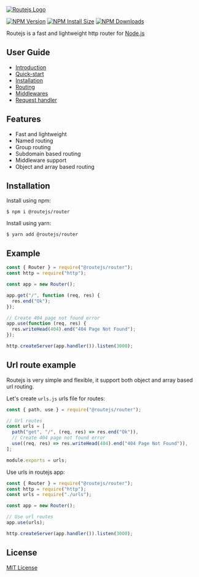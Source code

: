 [![Routejs Logo](https://raw.githubusercontent.com/routejs/docs/main/routejs.jpg)](https://github.com/routejs/router)

[![NPM Version][npm-version-image]][npm-url]
[![NPM Install Size][npm-install-size-image]][npm-install-size-url]
[![NPM Downloads][npm-downloads-image]][npm-downloads-url]

Routejs is a fast and lightweight http router for [Node.js](http://nodejs.org)

## User Guide

- [Introduction](Introduction.md)
- [Quick-start](Quick-start.md)
- [Installation](Installation.md)
- [Routing](Routing.md)
- [Middlewares](Middlewares.md)
- [Request handler](Request-handler.md)

## Features

- Fast and lightweight
- Named routing
- Group routing
- Subdomain based routing
- Middleware support
- Object and array based routing

## Installation

Install using npm:

```console
$ npm i @routejs/router
```

Install using yarn:

```console
$ yarn add @routejs/router
```

## Example

```js
const { Router } = require("@routejs/router");
const http = require("http");

const app = new Router();

app.get("/", function (req, res) {
  res.end("Ok");
});

// Create 404 page not found error
app.use(function (req, res) {
  res.writeHead(404).end("404 Page Not Found");
});

http.createServer(app.handler()).listen(3000);
```

## Url route example

Routejs is very simple and flexible, it support both object and array based url routing.

Let's create `urls.js` urls file for routes:

```js
const { path, use } = require("@routejs/router");

// Url routes
const urls = [
  path("get", "/", (req, res) => res.end("Ok")),
  // Create 404 page not found error
  use((req, res) => res.writeHead(404).end("404 Page Not Found")),
];

module.exports = urls;
```

Use urls in routejs app:

```javascript
const { Router } = require("@routejs/router");
const http = require("http");
const urls = require("./urls");

const app = new Router();

// Use url routes
app.use(urls);

http.createServer(app.handler()).listen(3000);
```

## License

[MIT License](https://github.com/routejs/router/blob/main/LICENSE)

[npm-downloads-image]: https://badgen.net/npm/dm/@routejs/router
[npm-downloads-url]: https://npmcharts.com/compare/@routejs/router?minimal=true
[npm-install-size-image]: https://badgen.net/packagephobia/install/@routejs/router
[npm-install-size-url]: https://packagephobia.com/result?p=@routejs/router
[npm-url]: https://npmjs.org/package/@routejs/router
[npm-version-image]: https://badgen.net/npm/v/@routejs/router
